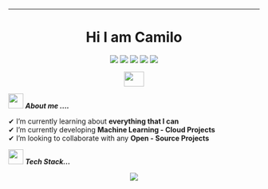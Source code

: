 <hr>
<h1 align="center">Hi I am Camilo </h1>

<p align="center">
  <img src="https://img.shields.io/badge/Focus-Artificial%20Intelligence-brightgreen" />
  <img src="https://img.shields.io/badge/Focus-Machine%20Learning-brightgreen" />
  <img src="https://img.shields.io/badge/Focus-Software%20Engineer-brightgreen" />
  <img src="https://img.shields.io/badge/Focus-Cloud-brightgreen" />
  <img src="https://img.shields.io/badge/Languages-English%20%26%20Spanish-brightgreen" />
</p>

<p align="center">
 <a href = "mailto: camilodelgadocanon@gmail.com"><img align="center" src="https://seeklogo.com/images/G/gmail-new-2020-logo-32DBE11BB4-seeklogo.com.png" height="30" width="40" /></a>
</p>


<img src="https://media.giphy.com/media/iY8CRBdQXODJSCERIr/giphy.gif" width="30px">&nbsp;***About me ....***

✔ I’m currently learning about **everything that I can**<br>
✔ I’m currently developing **Machine Learning - Cloud Projects**<br>
✔ I’m looking to collaborate with any **Open - Source Projects**<br>


<img src="https://media.giphy.com/media/iY8CRBdQXODJSCERIr/giphy.gif" width="30px">&nbsp;***Tech Stack...***

<!--tech stack icons-->
<p align="center">
  <a href="https://skillicons.dev">
    <img src="https://skillicons.dev/icons?i=java,python,js,ts,c,bash,spring,fastapi,hibernate,anaconda,sklearn,tensorflow,opencv,postgres,mysql,mongodb,redis,npm,angular,html,css,bootstrap,docker,aws,gcp,terraform,git,github,gitlab,bitbucket,linux,md,nginx,postman,eclipse,vscode" />
  </a>
</p>
